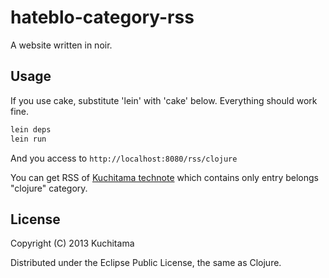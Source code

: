 # hateblo-category-rss

A website written in noir. 

## Usage

If you use cake, substitute 'lein' with 'cake' below. Everything should work fine.

```bash
lein deps
lein run
```

And you access to `http://localhost:8080/rss/clojure`

You can get RSS of [Kuchitama technote]("http://kuchitama.hateblo.jp") which contains only entry belongs "clojure" category.

## License

Copyright (C) 2013 Kuchitama 

Distributed under the Eclipse Public License, the same as Clojure.


